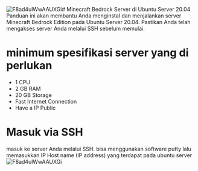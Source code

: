 ![F8ad4ulWwAAUXGi](https://github.com/ntshap/minecraft-bedrock-server/assets/145199476/6240d9fa-141f-4a9a-b2e7-022993f1057b)# Minecraft Bedrock Server di Ubuntu Server 20.04
Panduan ini akan membantu Anda menginstal dan menjalankan server Minecraft Bedrock Edition pada Ubuntu Server 20.04. Pastikan Anda telah mengakses server Anda melalui SSH sebelum memulai.
# minimum spesifikasi server yang di perlukan
- 1 CPU
- 2 GB RAM
- 20 GB Storage
- Fast Internet Connection
- Have a IP Public
# Masuk via SSH
masuk ke server Anda melalui SSH. bisa menggunakan software putty lalu memasukkan IP Host name (IP address) yang terdapat pada ubuntu server
![F8ad4ulWwAAUXGi](https://github.com/ntshap/minecraft-bedrock-server/assets/145199476/351d5445-fc5f-46b5-ab77-fa8bf07870d2)

#
